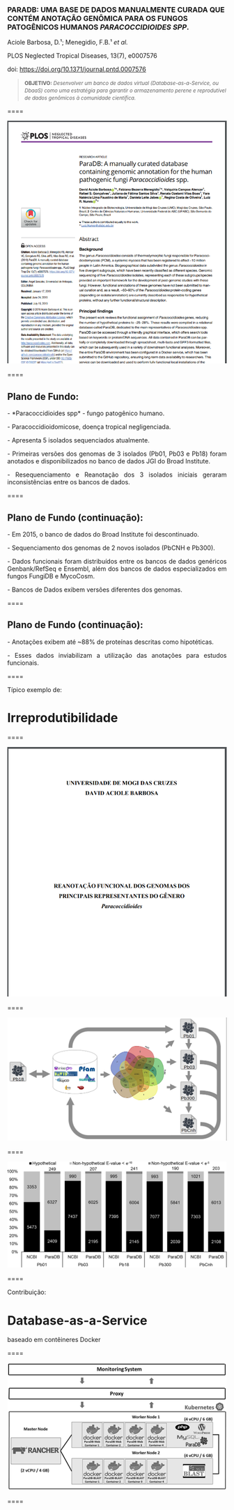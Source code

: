 ### PARADB: UMA BASE DE DADOS MANUALMENTE CURADA QUE CONTÉM ANOTAÇÃO GENÔMICA PARA OS FUNGOS PATOGÊNICOS HUMANOS *PARACOCCIDIOIDES SPP*.

Aciole Barbosa, D.¹; Menegidio, F.B.¹ *et al.*

PLOS Neglected Tropical Diseases, 13(7), e0007576

doi: https://doi.org/10.1371/journal.pntd.0007576

> <small> **OBJETIVO:** *Desenvolver um banco de dados virtual (Database-as-a-Service, ou DbaaS) como uma estratégia para garantir o armazenamento perene e reprodutível de dados genômicos à comunidade científica.* </small>

====

<img src="img/FIG32.png" style="background:none; border:none; box-shadow:none;">

====

## Plano de Fundo:

<p class="fragment" align="justify" data-fragment-index="1"> - *Paracoccidioides spp* - fungo patogênico humano. </p>
<p class="fragment" align="justify" data-fragment-index="2"> - Paracoccidioidomicose, doença tropical negligenciada. </p>
<p class="fragment" align="justify" data-fragment-index="3"> - Apresenta 5 isolados sequenciados atualmente. </p>
<p class="fragment" align="justify" data-fragment-index="5"> - Primeiras versões dos genomas de 3 isolados (Pb01, Pb03 e Pb18) foram anotados e disponibilizados no banco de dados JGI do Broad Institute.</p>
<p class="fragment" align="justify" data-fragment-index="6"> - Resequenciamento e Reanotação dos 3 isolados iniciais geraram inconsistências entre os bancos de dados. </p>

====

## Plano de Fundo (continuação):

<p class="fragment" align="justify" data-fragment-index="1"> - Em 2015, o banco de dados do Broad Institute foi descontinuado.</p>
<p class="fragment" align="justify" data-fragment-index="2"> - Sequenciamento dos genomas de 2 novos isolados (PbCNH e Pb300).</p>
<p class="fragment" align="justify" data-fragment-index="3"> - Dados funcionais foram distribuídos entre os bancos de dados genéricos Genbank/RefSeq e Ensembl, além dos bancos de dados especializados em fungos FungiDB e MycoCosm. </p>
<p class="fragment" align="justify" data-fragment-index="4"> - Bancos de Dados exibem versões diferentes dos genomas. </p>

====

## Plano de Fundo (continuação):

<p class="fragment" align="justify" data-fragment-index="1"> - Anotações exibem até ~88% de proteínas descritas como hipotéticas.</p>
<p class="fragment" align="justify" data-fragment-index="2"> - Esses dados inviabilizam a utilização das anotações para estudos funcionais.</p>

====

Típico exemplo de:

# Irreprodutibilidade

====

<img src="img/FIG49.png" style="background:none; border:none; box-shadow:none;">

====

<img src="img/FIG50.jpg" style="background:none; border:3; box-shadow:none;">

====

<img src="img/FIG51.png" style="background:none; border:3; box-shadow:none;">

====

Contribuição:

# Database-as-a-Service

baseado em contêineres Docker

====

<img src="img/FIG52.tif" style="background:none; border:3; box-shadow:none;">

====
